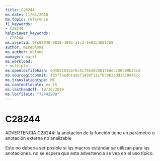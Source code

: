 ```yaml
---
title: C28244
ms.date: 11/04/2016
ms.topic: reference
f1_keywords:
- C28244
helpviewer_keywords:
- C28244
ms.assetid: 9fc03940-0810-4693-a1cd-1e03b4681fb9
author: mikeblome
ms.author: mblome
manager: markl
ms.workload:
- multiple
ms.openlocfilehash: 0d5022043e76c9c78e30586176decc50599b25cd
ms.sourcegitcommit: 485ffaedb1ade71490f11cf05962add1718945cc
ms.translationtype: MT
ms.contentlocale: es-ES
ms.lasthandoff: 10/16/2019
ms.locfileid: "72442209"
---
```

# <a name="c28244"></a>C28244
ADVERTENCIA C28244: la anotación de la función tiene un parámetro o anotación externa no analizable

 Esto no debería ser posible si las macros estándar se utilizan para las anotaciones. no se espera que esta advertencia se vea en el uso típico.
